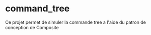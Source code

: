 # command_tree
Ce projet permet de simuler la commande tree a l'aide du patron de conception de Composite
